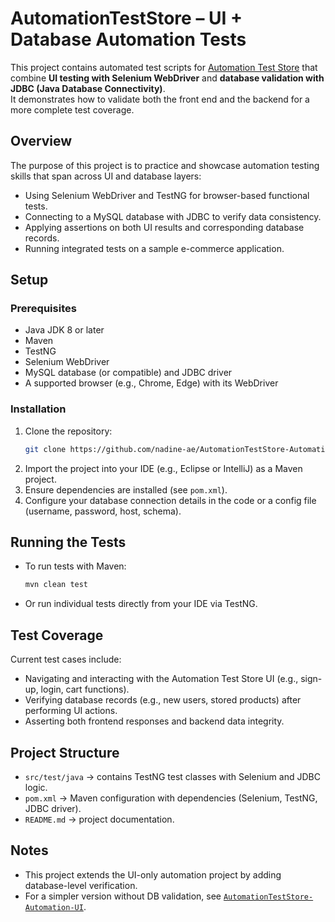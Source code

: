 # AutomationTestStore – UI + Database Automation Tests

This project contains automated test scripts for [Automation Test Store](https://automationteststore.com/) that combine **UI testing with Selenium WebDriver** and **database validation with JDBC (Java Database Connectivity)**.  
It demonstrates how to validate both the front end and the backend for a more complete test coverage.

## Overview
The purpose of this project is to practice and showcase automation testing skills that span across UI and database layers:
- Using Selenium WebDriver and TestNG for browser-based functional tests.
- Connecting to a MySQL database with JDBC to verify data consistency.
- Applying assertions on both UI results and corresponding database records.
- Running integrated tests on a sample e-commerce application.

## Setup
### Prerequisites
- Java JDK 8 or later
- Maven
- TestNG
- Selenium WebDriver
- MySQL database (or compatible) and JDBC driver
- A supported browser (e.g., Chrome, Edge) with its WebDriver

### Installation
1. Clone the repository:
   ```bash
   git clone https://github.com/nadine-ae/AutomationTestStore-Automation-UI-Database.git
   ```
2. Import the project into your IDE (e.g., Eclipse or IntelliJ) as a Maven project.
3. Ensure dependencies are installed (see `pom.xml`).
4. Configure your database connection details in the code or a config file (username, password, host, schema).

## Running the Tests
- To run tests with Maven:
  ```bash
  mvn clean test
  ```
- Or run individual tests directly from your IDE via TestNG.

## Test Coverage
Current test cases include:
- Navigating and interacting with the Automation Test Store UI (e.g., sign-up, login, cart functions).
- Verifying database records (e.g., new users, stored products) after performing UI actions.
- Asserting both frontend responses and backend data integrity.

## Project Structure
- `src/test/java` → contains TestNG test classes with Selenium and JDBC logic.
- `pom.xml` → Maven configuration with dependencies (Selenium, TestNG, JDBC driver).
- `README.md` → project documentation.

## Notes
- This project extends the UI-only automation project by adding database-level verification.
- For a simpler version without DB validation, see [`AutomationTestStore-Automation-UI`](https://github.com/nadine-ae/AutomationTestStore-Automation-UI).
